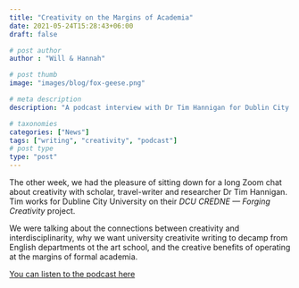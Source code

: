 ```yaml
---
title: "Creativity on the Margins of Academia"
date: 2021-05-24T15:28:43+06:00
draft: false

# post author
author : "Will & Hannah"

# post thumb
image: "images/blog/fox-geese.png"

# meta description
description: "A podcast interview with Dr Tim Hannigan for Dublin City University"

# taxonomies
categories: ["News"]
tags: ["writing", "creativity", "podcast"]
# post type
type: "post"
---
```


The other week, we had the pleasure of sitting down for a long Zoom chat about creativity with scholar, travel-writer and researcher Dr Tim Hannigan. Tim works for Dubline City University on their *DCU CREDNE — Forging Creativity* project.

We were talking about the connections between creativity and interdisciplinarity, why we want university creativite writing to decamp from English departments ot the art school, and the creative benefits of operating at the margins of formal academia. 

[You can listen to the podcast here](https://audioboom.com/posts/7869584-wind-bones-creativity-at-the-academic-margins)